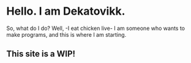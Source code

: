 # Hello. I am Dekatovikk.

So, what do I do? Well, -I eat chicken live- I am someone who wants to make programs, and this is where I am starting.

## This site is a WIP!
